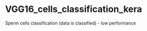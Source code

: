 # VGG16_cells_classification_kera
Sperm cells classification (data is classified) - low performance
